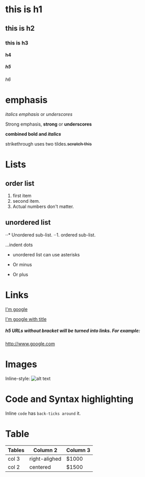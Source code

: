 # this is h1
## this is h2
### this is h3
#### h4
##### h5
###### h6

# emphasis

*italics emphasis* or  _underscores_

Strong emphasis, **strong** or __underscores__

**combined bold and _italics_**

strikethrough uses two tildes.~~scratch this~~


# Lists
## order list
1. first item
2. second item.
1. Actual numbers don't matter.
## unordered list
⋅⋅* Unordered sub-list. 
⋅⋅1. ordered sub-list. 

...indent dots

* unordered list can use asterisks
- Or minus
+ Or plus


# Links
[I'm google](https://www.google.com)

[I'm google with title](https://www.google.com "Google's Homepage")

##### h5 URLs without bracket will be turned into links. For example:
http://www.google.com

# Images

Inline-style:
![alt text](http://wowslider.com/sliders/demo-60/data1/images/fruit_bowl.jpg)

# Code and Syntax highlighting

Inline `code` has `back-ticks around` it.

# Table

|Tables|Column 2|Column 3|
|------|--------|--------|
|col 3 |right-alighed|$1000|
|col 2 |centered|$1500|




















